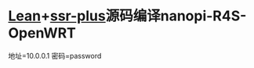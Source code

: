 # [Lean](https://github.com/coolsnowwolf/lede)+[ssr-plus](https://github.com/fw876/helloworld)源码编译nanopi-R4S-OpenWRT

地址=10.0.0.1  密码=password
